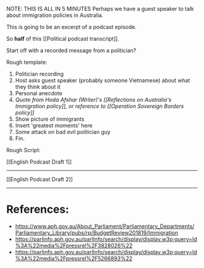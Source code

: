 
NOTE: THIS IS ALL IN 5 MINUTES
Perhaps we have a guest speaker to talk about immigration policies in Australia.

This is going to be an excerpt of a podcast episode. 

So **half** of this [[Political podcast transcript]].


Start off with a recorded message from a politician?

Rough template:

1. Politician recording
2. Host asks guest speaker (probably someone Vietnamese) about what they think about it
3. Personal anecdote
4. *Quote from Hoda Afshar (Writer)'s [[Reflections on Australia's Immigration policy]], or reference to [[Operation Sovereign Borders policy]]*
5. Show picture of immigrants
6. Insert 'greatest moments' here
7. Some attack on bad evil politician guy 
8. Fin.

Rough Script:

[[English Podcast Draft 1]]

****

[[English Podcast Draft 2]]


---
# **References:**

* https://www.aph.gov.au/About_Parliament/Parliamentary_Departments/Parliamentary_Library/pubs/rp/BudgetReview201819/Immigration
* https://parlinfo.aph.gov.au/parlInfo/search/display/display.w3p;query=Id%3A%22media%2Fpressrel%2F3828026%22
* https://parlinfo.aph.gov.au/parlInfo/search/display/display.w3p;query=Id%3A%22media%2Fpressrel%2F5266893%22
